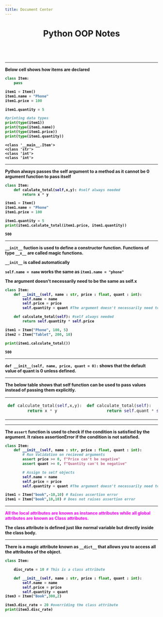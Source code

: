 ```yaml
---
title: Document Center
---
```


<center><h1><b>Python OOP Notes<b><h1></center>

____ 
Below cell shows how items are declared


```python
class Item:
    pass

item1 = Item()
item1.name = "Phone"
item1.price = 100

item1.quantity = 5

#printing data types
print(type(item1))
print(type(item1.name))
print(type(item1.price))
print(type(item1.quantity))
```

    <class '__main__.Item'>
    <class 'str'>
    <class 'int'>
    <class 'int'>
    

______
Python always passes the **self** argument to a method as it cannot be 0 argument function to pass itself


```python
class Item:
    def calulate_total(self,x,y): #self always needed
        return x * y

item1 = Item()
item1.name = "Phone"
item1.price = 100

item1.quantity = 5
print(item1.calulate_total(item1.price, item1.quantity))
```

    500
    

________
**`__init__`** fuction is used to define a constructor function. Functions of type **`__x__`** are called magic functions.

`__init__` is called automatically

`self.name = name` works the same as `item1.name = "phone"`

**The argument doesn't necessarily need to be the same as self.x**


```python
class Item:
    def __init__(self, name : str, price : float, quant : int):
        self.name = name
        self.price = price
        self.quantity = quant #The argument doesn't necessarily need to be the same as self.x

    def calculate_total(self): #self always needed
        return self.quantity * self.price

item1 = Item("Phone", 100, 5)
item2 = Item("Tablet", 200, 10)

print(item1.calculate_total())


```

    500
    

__________

`def __init__(self, name, price, quant = 0):` shows that the default value of quant is 0 unless defined.

__________

The below table shows that self function can be used to pass values instead of passing them explicitly.
<table>
<tr>
<td>

```python
def calculate_total(self,x,y):
        return x * y
```

</td>
<td>

```python
def calculate_total(self):
        return self.quant * self.price
```
</td>
</tr>

</table>

___
The `assert` function is used to check if the condition is satisfied by the argument.
It raises **assertionError** if the condition is not satisfied.


```python
class Item:
    def __init__(self, name : str, price : float, quant : int):
        # Run Validation on recieved arguments
        assert price >= 0, f"Price can't be negative"
        assert quant >= 0, f"Quantity can't be negative"

        # Assign to self objects
        self.name = name
        self.price = price
        self.quantity = quant #The argument doesn't necessarily need to be the same as self.x

item1 = Item("book",-10,10) # Raises assertion error
item1 = Item("book",10,10) # Does not raises assertion error
```

____
<span style = "color:fuchsia">All the local attributes are known as instance attributes while all global attributes are known as Class attributes.</span>

The class attribute is defined just like normal variable but directly inside the class body.
____

There is a magic attribute known as **`__dict__`** that allows you to access all the attributes of the object.


```python
class Item:

    disc_rate = 10 # This is a class attribute

    def __init__(self, name : str, price : float, quant : int):
        self.name = name
        self.price = price
        self.quantity = quant 
item3 = Item("Book",300,2)

item3.disc_rate = 20 #overriding the class attribute
print(item3.disc_rate)
```
